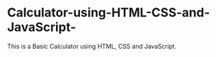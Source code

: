 # Calculator-using-HTML-CSS-and-JavaScript-
This is a Basic Calculator using HTML, CSS and JavaScript.
